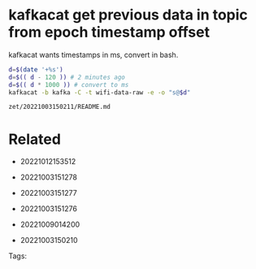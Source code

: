 # kafkacat get previous data in topic from epoch timestamp offset
kafkacat wants timestamps in ms, convert in bash.
```bash
d=$(date '+%s')
d=$(( d - 120 )) # 2 minutes ago
d=$(( d * 1000 )) # convert to ms
kafkacat -b kafka -C -t wifi-data-raw -e -o "s@$d"
```

` zet/20221003150211/README.md `

# Related

- 20221012153512

- 20221003151278

- 20221003151277

- 20221003151276

- 20221009014200

- 20221003150210


Tags:

    
